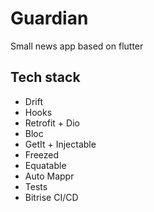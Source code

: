 # Guardian
Small news app based on flutter

## Tech stack
* Drift
* Hooks
* Retrofit + Dio
* Bloc
* GetIt + Injectable
* Freezed
* Equatable
* Auto Mappr
* Tests
* Bitrise CI/CD